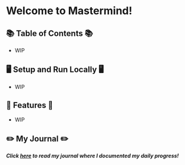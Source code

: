 # Welcome to Mastermind! 

## 📚 Table of Contents 📚
  - WIP

## 🖥️ Setup and Run Locally 🖥️
  - WIP
    
## 🏁 Features 🏁
  - WIP
    
## ✏️ My Journal ✏️
**_Click [here](/readme/journal.md) to read my journal where I documented my daily progress!_**
